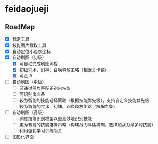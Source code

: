 # feidaojueji

## RoadMap

- [x] 标定工具
- [x] 技能图片截取工具
- [x] 自动定位小程序坐标
- [x] 自动刷图（初级）
  - [x] 可自动完成刷图流程
  - [x] 初级咒术、幻神、召唤释放策略（根据关卡数）
  - [x] 可走 A
- [ ] 自动刷图（中级）
  - [ ] 可通过图片匹配识别出技能
  - [ ] 可识别出血条
  - [ ] 较为智能的技能选择策略（根据技能优先级），支持自定义技能优先级
  - [ ] 较为智能的咒术、幻神、召唤释放策略（根据血条）
- [ ] 自动刷图（高级）
  - [ ] 训练技能识别模型以更高效地识别技能
  - [ ] 更为智能的技能选择策略（构建战力评估机制，选择加战力最多的技能）
  - [ ] 利用强化学习训练闯关
- [ ] 图形化界面
